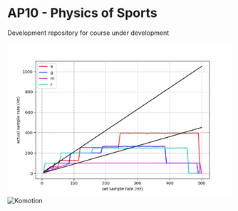# AP10 - Physics of Sports
 
Development repository for course under development

![Sample reponse](/img/oatPlot.png?raw=true "Sample response")
![Komotion](/img/komotionMain.png?raw=true "Form factor")

